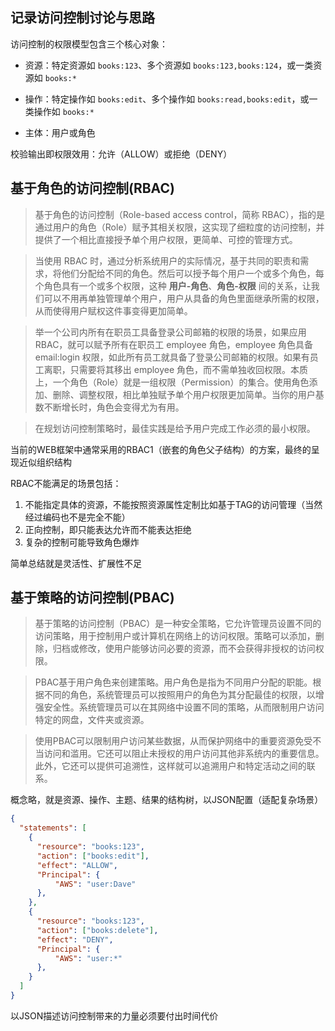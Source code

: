 ## 记录访问控制讨论与思路

访问控制的权限模型包含三个核心对象：

- 资源：特定资源如 `books:123`、多个资源如 `books:123,books:124`，或一类资源如 `books:*`

- 操作：特定操作如 `books:edit`、多个操作如 `books:read,books:edit`，或一类操作如 `books:*`

- 主体：用户或角色

校验输出即权限效用：允许（ALLOW）或拒绝（DENY）

## 基于角色的访问控制(RBAC)

> 基于角色的访问控制（Role-based access control，简称 RBAC），指的是通过用户的角色（Role）赋予其相关权限，这实现了细粒度的访问控制，并提供了一个相比直接授予单个用户权限，更简单、可控的管理方式。

> 当使用 RBAC 时，通过分析系统用户的实际情况，基于共同的职责和需求，将他们分配给不同的角色。然后可以授予每个用户一个或多个角色，每个角色具有一个或多个权限，这种 **用户-角色**、**角色-权限** 间的关系，让我们可以不用再单独管理单个用户，用户从具备的角色里面继承所需的权限，从而使得用户赋权这件事变得更加简单。

> 举一个公司内所有在职员工具备登录公司邮箱的权限的场景，如果应用 RBAC，就可以赋予所有在职员工 employee 角色，employee 角色具备 email:login 权限，如此所有员工就具备了登录公司邮箱的权限。如果有员工离职，只需要将其移出 employee 角色，而不需单独收回权限。本质上，一个角色（Role）就是一组权限（Permission）的集合。使用角色添加、删除、调整权限，相比单独赋予单个用户权限更加简单。当你的用户基数不断增长时，角色会变得尤为有用。

> 在规划访问控制策略时，最佳实践是给予用户完成工作必须的最小权限。

当前的WEB框架中通常采用的RBAC1（嵌套的角色父子结构）的方案，最终的呈现近似组织结构

RBAC不能满足的场景包括：

1. 不能指定具体的资源，不能按照资源属性定制比如基于TAG的访问管理（当然经过编码也不是完全不能）
2. 正向控制，即只能表达允许而不能表达拒绝
3. 复杂的控制可能导致角色爆炸

简单总结就是灵活性、扩展性不足

## 基于策略的访问控制(PBAC)

> 基于策略的访问控制（PBAC）是一种安全策略，它允许管理员设置不同的访问策略，用于控制用户或计算机在网络上的访问权限。策略可以添加，删除，归档或修改，使用户能够访问必要的资源，而不会获得非授权的访问权限。

> PBAC基于用户角色来创建策略。用户角色是指为不同用户分配的职能。根据不同的角色，系统管理员可以按照用户的角色为其分配最佳的权限，以增强安全性。系统管理员可以在其网络中设置不同的策略，从而限制用户访问特定的网盘，文件夹或资源。

> 使用PBAC可以限制用户访问某些数据，从而保护网络中的重要资源免受不当访问和滥用。它还可以阻止未授权的用户访问其他非系统内的重要信息。此外，它还可以提供可追溯性，这样就可以追溯用户和特定活动之间的联系。

概念略，就是资源、操作、主题、结果的结构树，以JSON配置（适配复杂场景）

```json
{
  "statements": [
    {
      "resource": "books:123",
      "action": ["books:edit"],
      "effect": "ALLOW",
      "Principal": {
          "AWS": "user:Dave"
      },
    },
    {
      "resource": "books:123",
      "action": ["books:delete"],
      "effect": "DENY",
      "Principal": {
          "AWS": "user:*"
      },
    }
  ]
}
```

以JSON描述访问控制带来的力量必须要付出时间代价